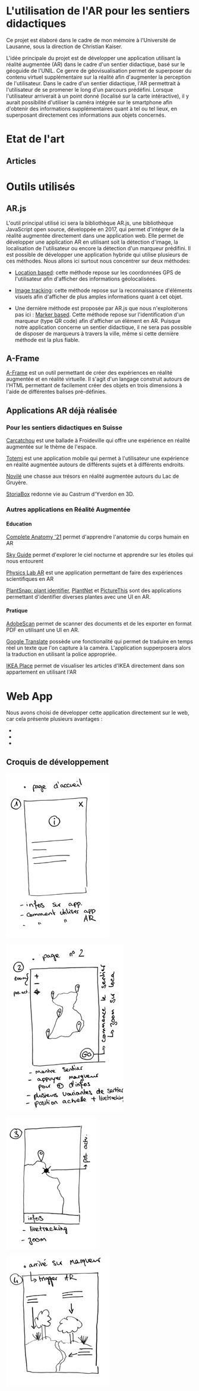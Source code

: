# L'utilisation de l'AR pour les sentiers didactiques

Ce projet est élaboré dans le cadre de mon mémoire à l'Université de Lausanne, sous la direction de Christian Kaiser.

L'idée principale du projet est de développer une application utilisant la réalité augmentée (AR) dans le cadre d'un sentier didactique, basé sur le géoguide de l'UNIL. Ce genre de géovisualisation permet de superposer du contenu virtuel supplémentaire sur la réalité afin d'augmenter la perception de l'utilisateur. Dans le cadre d'un sentier didactique, l'AR permettrait à l'utilisateur de se promener le long d'un parcours prédéfini. Lorsque l'utilisateur arriverait à un point donné (localisé sur la carte intéractive), il y aurait possibilité d'utiliser la caméra intégrée sur le smartphone afin d'obtenir des informations supplémentaires quant à tel ou tel lieux, en superposant directement ces informations aux objets concernés.

# Etat de l'art

## Articles

# Outils utilisés

## AR.js

L'outil principal utilisé ici sera la bibliothèque AR.js, une bibliothèque JavaScript open source, développée en 2017, qui permet d'intégrer de la réalité augmentée directement dans une application web. Elle permet de développer une application AR en utilisant soit la détection d'image, la localisation de l'utilisateur ou encore la détection d'un marqueur prédifini. Il est possible de développer une application hybride qui utilise plusieurs de ces méthodes.
Nous allons ici surtout nous concentrer sur deux méthodes:

* [Location based](https://ar-js-org.github.io/AR.js-Docs/location-based/): cette méthode repose sur les coordonnées GPS de l'utilisateur afin d'afficher des informations géolocalisées.

* [Image tracking](https://ar-js-org.github.io/AR.js-Docs/image-tracking/): cette méthode repose sur la reconnaissance d'éléments visuels afin d'afficher de plus amples informations quant à cet objet.

* Une dernière méthode est proposée par AR.js que nous n'exploiterons pas ici : [Marker based](https://ar-js-org.github.io/AR.js-Docs/marker-based/). Cette méthode repose sur l'identification d'un marqueur (type QR code) afin d'afficher un élément en AR. Puisque notre application concerne un sentier didactique, il ne sera pas possible de disposer de marqueurs à travers la ville, même si cette dernière méthode est la plus fiable.

## A-Frame

[A-Frame](https://aframe.io/docs/1.3.0/introduction/) est un outil permettant de créer des expériences en réalité augmentée et en réalité virtuelle. Il s'agit d'un langage construit autours de l'HTML permettant de facilement créer des objets en trois dimensions à l'aide de différentes balises pré-définies.

## Applications AR déjà réalisée

### Pour les sentiers didactiques en Suisse

[Carcatchou](https://carcatchou.cn-froideville.ch/desktop.html) est une ballade à Froideville qui offre une expérience en réalité augmentée sur le thème de l'espace.

[Totemi](https://totemi.ch/news/un-sentier-didactique-autour-dun-biotope/) est une application mobile qui permet à l'utilisateur une expérience en réalité augmentée autours de différents sujets et à différents endroits.

[Novilé](https://www.fribourgregion.ch/fr/la-gruyere/sport-plein-air/novile-lac-de-la-gruyere-en-realite-augmentee/) une chasse aux trésors en réalité augmentée autours du Lac de Gruyère.

[StoriaBox](https://www.loisirs.ch/loisirs/21386/storiabox-castrum-d-yverdon) redonne vie au Castrum d'Yverdon en 3D.

### Autres applications en Réalité Augmentée

#### Education

[Complete Anatomy '21](https://apps.apple.com/app/complete-anatomy-platform-20/id1309253074?ls=1&mt=8) permet d'apprendre l'anatomie du corps humain en AR

[Sky Guide](https://apps.apple.com/app/sky-guide/id576588894?ls=1&mt=8) permet d'explorer le ciel nocturne et apprendre sur les étoiles qui nous entourent

[Physics Lab AR](https://apps.apple.com/app/physics-lab-ar/id1298984261?ls=1&mt=8) est une application permettant de faire des expériences scientifiques en AR

[PlantSnap: plant identifier](https://apps.apple.com/app/plantsnap-plant-identifier/id1451054346?ls=1&mt=8), [PlantNet](https://apps.apple.com/ch/app/plantnet/id600547573?l=fr) et [PictureThis](https://apps.apple.com/us/app/picturethis-plant-identifier/id1252497129) sont des applications permettant d'identifier diverses plantes avec une UI en AR.

#### Pratique

[AdobeScan](https://apps.apple.com/ch/app/adobe-scan-scanner-ocr-de-pdf/id1199564834?l=fr) permet de scanner des documents et de les exporter en format PDF en utilisant une UI en AR.

[Google Translate](https://apps.apple.com/us/app/google-translate/id414706506) possède une fonctionalité qui permet de traduire en temps réel un texte que l'on capture à la caméra. L'application supperposera alors la traduction en utilisant la police appropriée.

[IKEA Place](highlights.ikea.com/2017/ikea-place/) permet de visualiser les articles d'IKEA directement dans son appartement en utilisant l'AR

# Web App

Nous avons choisi de développer cette application directement sur le web, car cela présente plusieurs avantages : 

*
*
*

## Croquis de développement

![proj1](img/readme/proj_1.png)

![proj2](img/readme/proj_2.png)

![proj3](img/readme/proj_3.png)

![proj4](img/readme/proj_4.png)






